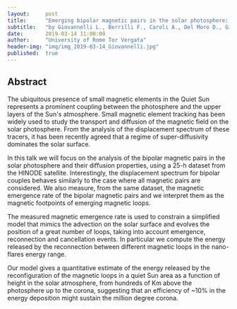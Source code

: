 ```yaml
---
layout:     post
title:      "Emerging bipolar magnetic pairs in the solar photosphere: diffusion properties and contribution to the coronal heating"
subtitle:   "by Giovannelli L., Berrilli F., Caroli A., Del Moro D., Giannattasio F."
date:       2019-03-14 11:00:00
author:     "University of Rome Tor Vergata"
header-img: "img/img_2019-03-14_Giovannelli.jpg"
published:  true
---
```


## Abstract
The ubiquitous presence of small magnetic elements in the Quiet Sun represents a prominent coupling between the photosphere and the upper layers of the Sun's atmosphere. Small magnetic element tracking has been widely used to study the transport and diffusion of the magnetic field on the solar photosphere. From the analysis of the displacement spectrum of these tracers, it has been recently agreed that a regime of super-diffusivity dominates the solar surface. 

In this talk we will focus on the analysis of the bipolar magnetic pairs in the solar photosphere and their diffusion properties, using a 25-h dataset from the HINODE satellite. Interestingly, the displacement spectrum for bipolar couples behaves similarly to the case where all magnetic pairs are considered. We also measure, from the same dataset, the magnetic emergence rate of the bipolar magnetic pairs and we interpret them as the magnetic footpoints of emerging magnetic loops. 

The measured magnetic emergence rate is used to constrain a simplified model that mimics the advection on the solar surface and evolves the position of a great number of loops, taking into account emergence, reconnection and cancellation events. In particular we compute the energy released by the reconnection between different magnetic loops in the nano-flares energy range. 

Our model gives a quantitative estimate of the energy released by the reconfiguration of the magnetic loops in a quiet Sun area as a function of height in the solar atmosphere, from hundreds of Km above the photosphere up to the corona, suggesting that an efficiency of ~10% in the energy deposition might sustain the million degree corona.
